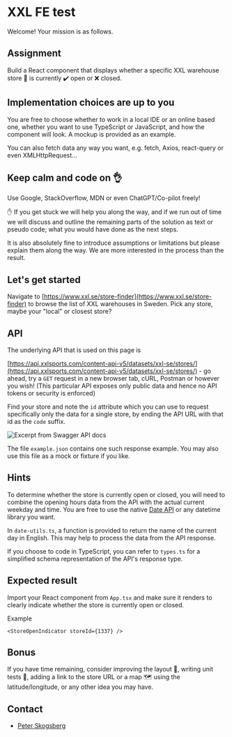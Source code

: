 # XXL FE test

Welcome! Your mission is as follows.

## Assignment

Build a React component that displays whether a specific XXL warehouse store 🏬 is currently ✔️ open or ❌ closed. 

## Implementation choices are up to you

You are free to choose whether to work in a local IDE or an online based one, whether you want to use TypeScript or JavaScript, and how the component will look. A mockup is provided as an example.

You can also fetch data any way you want, e.g. fetch, Axios, react-query or even XMLHttpRequest...

## Keep calm and code on 👌

Use Google, StackOverflow, MDN or even ChatGPT/Co-pilot freely!

✋ If you get stuck we will help you along the way, and if we run out of time we will discuss and outline the remaining parts of the solution as text or pseudo code; what you would have done as the next steps.

It is also absolutely fine to introduce assumptions or limitations but please explain them along the way. We are more interested in the process than the result.

## Let's get started

Navigate to [https://www.xxl.se/store-finder](https://www.xxl.se/store-finder) to browse the list of XXL warehouses in Sweden. Pick any store, maybe your "local" or closest store?

## API

The underlying API that is used on this page is

[https://api.xxlsports.com/content-api-v5/datasets/xxl-se/stores/](https://api.xxlsports.com/content-api-v5/datasets/xxl-se/stores/) - go ahead, try a `GET` request in a new browser tab, cURL, Postman or however you wish! (This particular API exposes only public data and hence no API tokens or security is enforced)

Find your store and note the `id` attribute which you can use to request specifically only the data for a single store, by ending the API URL with that id as the `code` suffix.

![Excerpt from Swagger API docs](https://stackblitz.com/storage/blobs/eyJfcmFpbHMiOnsibWVzc2FnZSI6IkJBaHBBei94QWc9PSIsImV4cCI6bnVsbCwicHVyIjoiYmxvYl9pZCJ9fQ==--bf1d86ee3d810bd686152a1e09e6531014281b22/swagger.png 'Excerpt from Swagger API docs')

The file `example.json` contains one such response example. You may also use this file as a mock or fixture if you like.

## Hints

To determine whether the store is currently open or closed, you will need to combine the opening hours data from the API with the actual current weekday and time. You are free to use the native [Date API](https://developer.mozilla.org/en-US/docs/Web/JavaScript/Reference/Global_Objects/Date) or any datetime library you want.

In `date-utils.ts`, a function is provided to return the name of the current day in English. This may help to process the data from the API response.

If you choose to code in TypeScript, you can refer to `types.ts` for a simplified schema representation of the API's response type.

## Expected result

Import your React component from `App.tsx` and make sure it renders to clearly indicate whether the store is currently open or closed.

Example

```tsx
<StoreOpenIndicator storeId={1337} />
```

## Bonus

If you have time remaining, consider improving the layout 💅, writing unit tests 🧪, adding a link to the store URL or a map 🗺️ using the latitude/longitude, or any other idea you may have.

## Contact

- [Peter Skogsberg](mailto:peter.skogsberg@xxl.se)
